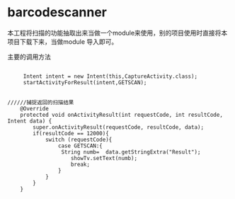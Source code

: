 # barcodescanner

本工程将扫描的功能抽取出来当做一个module来使用，别的项目使用时直接将本项目下载下来，当做module 导入即可。


主要的调用方法



<pre><code> 
     Intent intent = new Intent(this,CaptureActivity.class);
     startActivityForResult(intent,GETSCAN);


//////捕捉返回的扫描结果
    @Override
    protected void onActivityResult(int requestCode, int resultCode, Intent data) {
        super.onActivityResult(requestCode, resultCode, data);
        if(resultCode == 12000){
            switch (requestCode){
                case GETSCAN:{
                 String numb=  data.getStringExtra("Result");
                    showTv.setText(numb);
                    break;
                }
            }
        }
    }
</code></pre>
